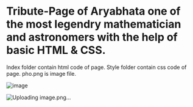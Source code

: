 # Tribute-Page of Aryabhata one of the most legendry mathematician and astronomers with the help of basic HTML & CSS.

Index folder contain html code of page.
Style folder contain css code of page.
pho.png is image file.

![image](https://github.com/MrSingh0/Tribute-Page/assets/136845755/17767a27-e475-44ff-9bd7-2acf605ac16b)

![Uploading image.png…]()
